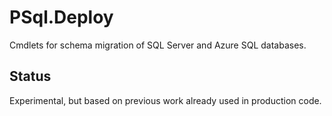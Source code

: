 # PSql.Deploy

Cmdlets for schema migration of SQL Server and Azure SQL databases.

## Status

Experimental, but based on previous work already used in production code.
